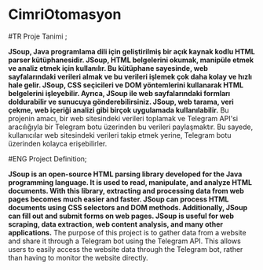 # CimriOtomasyon

#TR Proje Tanimi ;

**JSoup, Java programlama dili için geliştirilmiş bir açık kaynak kodlu HTML parser kütüphanesidir. JSoup, HTML belgelerini okumak, manipüle etmek ve analiz etmek için kullanılır. Bu kütüphane sayesinde, web sayfalarındaki verileri almak ve bu verileri işlemek çok daha kolay ve hızlı hale gelir. JSoup, CSS seçicileri ve DOM yöntemlerini kullanarak HTML belgelerini işleyebilir. Ayrıca, JSoup ile web sayfalarındaki formları doldurabilir ve sunucuya gönderebilirsiniz. JSoup, web tarama, veri çekme, web içeriği analizi gibi birçok uygulamada kullanılabilir.**
Bu projenin amacı, bir web sitesindeki verileri toplamak ve Telegram API'si aracılığıyla bir Telegram botu üzerinden bu verileri paylaşmaktır. Bu sayede, kullanıcılar web sitesindeki verileri takip etmek yerine, Telegram botu üzerinden kolayca erişebilirler.


#ENG Project Definition;

**JSoup is an open-source HTML parsing library developed for the Java programming language. It is used to read, manipulate, and analyze HTML documents. With this library, extracting and processing data from web pages becomes much easier and faster. JSoup can process HTML documents using CSS selectors and DOM methods. Additionally, JSoup can fill out and submit forms on web pages. JSoup is useful for web scraping, data extraction, web content analysis, and many other applications.**
The purpose of this project is to gather data from a website and share it through a Telegram bot using the Telegram API. This allows users to easily access the website data through the Telegram bot, rather than having to monitor the website directly.


